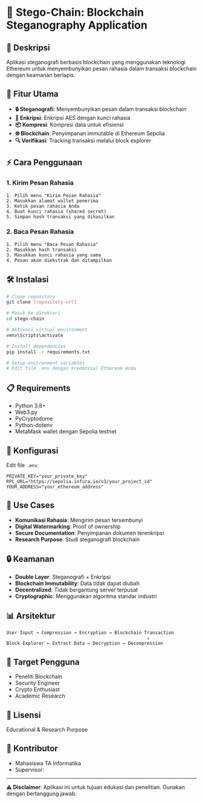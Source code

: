 # 🔐 Stego-Chain: Blockchain Steganography Application

## 📝 Deskripsi
Aplikasi steganografi berbasis blockchain yang menggunakan teknologi Ethereum untuk menyembunyikan pesan rahasia dalam transaksi blockchain dengan keamanan berlapis.

## 🎯 Fitur Utama
- **🔒 Steganografi**: Menyembunyikan pesan dalam transaksi blockchain
- **🔐 Enkripsi**: Enkripsi AES dengan kunci rahasia
- **📦 Kompresi**: Kompresi data untuk efisiensi
- **🌐 Blockchain**: Penyimpanan immutable di Ethereum Sepolia
- **🔍 Verifikasi**: Tracking transaksi melalui block explorer

## ⚡ Cara Penggunaan

### 1. Kirim Pesan Rahasia
```
1. Pilih menu "Kirim Pesan Rahasia"
2. Masukkan alamat wallet penerima
3. Ketik pesan rahasia Anda
4. Buat kunci rahasia (shared secret)
5. Simpan hash transaksi yang dihasilkan
```

### 2. Baca Pesan Rahasia
```
1. Pilih menu "Baca Pesan Rahasia"
2. Masukkan hash transaksi
3. Masukkan kunci rahasia yang sama
4. Pesan akan diekstrak dan ditampilkan
```

## 🛠️ Instalasi
```bash
# Clone repository
git clone [repository-url]

# Masuk ke direktori
cd stego-chain

# Aktivasi virtual environment
venv\Scripts\activate

# Install dependencies
pip install -r requirements.txt

# Setup environment variables
# Edit file .env dengan kredensial Ethereum Anda
```

## 📋 Requirements
- Python 3.8+
- Web3.py
- PyCryptodome
- Python-dotenv
- MetaMask wallet dengan Sepolia testnet

## 🔧 Konfigurasi
Edit file `.env`:
```
PRIVATE_KEY="your_private_key"
RPC_URL="https://sepolia.infura.io/v3/your_project_id"
YOUR_ADDRESS="your_ethereum_address"
```

## 🎯 Use Cases
- **Komunikasi Rahasia**: Mengirim pesan tersembunyi
- **Digital Watermarking**: Proof of ownership
- **Secure Documentation**: Penyimpanan dokumen terenkripsi
- **Research Purpose**: Studi steganografi blockchain

## 🔒 Keamanan
- **Double Layer**: Steganografi + Enkripsi
- **Blockchain Immutability**: Data tidak dapat diubah
- **Decentralized**: Tidak bergantung server terpusat
- **Cryptographic**: Menggunakan algoritma standar industri

## 📊 Arsitektur
```
User Input → Compression → Encryption → Blockchain Transaction
                                                    ↓
Block Explorer ← Extract Data ← Decryption ← Decompression
```

## 👥 Target Pengguna
- Peneliti Blockchain
- Security Engineer  
- Crypto Enthusiast
- Academic Research

## 📜 Lisensi
Educational & Research Purpose

## 🤝 Kontributor
- Mahasiswa TA Informatika
- Supervisor: 

---
**⚠️ Disclaimer**: Aplikasi ini untuk tujuan edukasi dan penelitian. Gunakan dengan bertanggung jawab.

